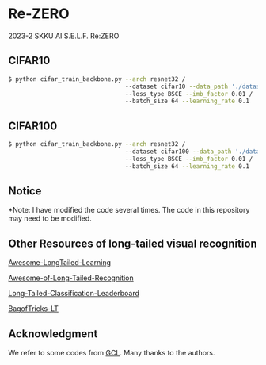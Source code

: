 # Re-ZERO
2023-2 SKKU AI S.E.L.F. Re:ZERO

## CIFAR10
```bash
$ python cifar_train_backbone.py --arch resnet32 /
                                 --dataset cifar10 --data_path './dataset/data_img' /
                                 --loss_type BSCE --imb_factor 0.01 /
                                 --batch_size 64 --learning_rate 0.1 
```

## CIFAR100
```bash
$ python cifar_train_backbone.py --arch resnet32 /
                                 --dataset cifar100 --data_path './dataset/data_img' /
                                 --loss_type BSCE --imb_factor 0.01 /
                                 --batch_size 64 --learning_rate 0.1 
```

## Notice

*Note: I have modified the code several times. The code in this repository may need to be modified.

## Other Resources of long-tailed visual recognition
[Awesome-LongTailed-Learning](https://github.com/Vanint/Awesome-LongTailed-Learning)

[Awesome-of-Long-Tailed-Recognition](https://github.com/zwzhang121/Awesome-of-Long-Tailed-Recognition)

[Long-Tailed-Classification-Leaderboard](https://github.com/yanyanSann/Long-Tailed-Classification-Leaderboard)

[BagofTricks-LT](https://github.com/zhangyongshun/BagofTricks-LT)

## Acknowledgment
We refer to some codes from [GCL](https://github.com/Keke921/GCLLoss). Many thanks to the authors.
